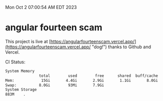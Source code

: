 Mon Oct  2 07:00:54 AM EDT 2023

# angular fourteen scam


This project is live at [https://angularfourteenscam.vercel.app/](https://angularfourteenscam.vercel.app/ "dog!") thanks to Github and Vercel.

CI Status: 

```bash
System Memory
               total        used        free      shared  buff/cache   available
Mem:            15Gi       4.4Gi       2.9Gi       1.1Gi       8.0Gi       9.4Gi
Swap:          8.0Gi        93Mi       7.9Gi
System Storage
883M	.
```
